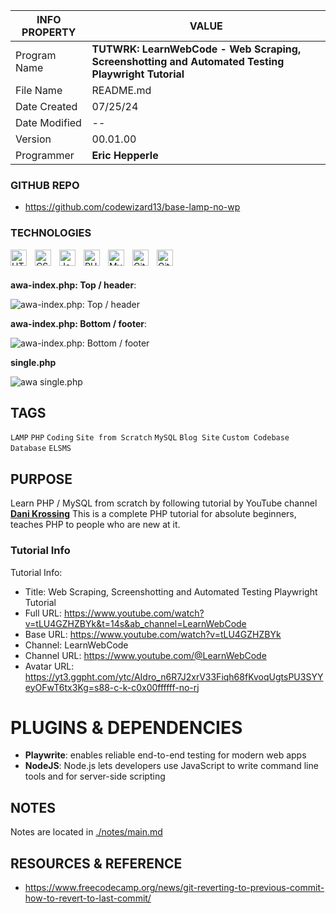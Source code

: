 | INFO PROPERTY | VALUE                                          |
| ------------- | ---------------------------------------------- |
| Program Name  | **TUTWRK: LearnWebCode - Web Scraping, Screenshotting and Automated Testing Playwright Tutorial** |
| File Name     | README.md                                      |
| Date Created  | 07/25/24                                       |
| Date Modified | --                                             |
| Version       | 00.01.00                                       |
| Programmer    | **Eric Hepperle**                              |

### GITHUB REPO

- https://github.com/codewizard13/base-lamp-no-wp

### TECHNOLOGIES

<img align="left" alt="HTML5" title="HTML5" width="26px" src="https://cdn.jsdelivr.net/gh/devicons/devicon/icons/html5/html5-original.svg" style="padding-right:10px;" />

<img align="left" alt="CSS3" title="CSS3" width="26px" src="https://cdn.jsdelivr.net/gh/devicons/devicon/icons/css3/css3-original.svg" style="padding-right:10px;" />

<img align="left" alt="JavaScript" title="JavaScript" width="26px" src="https://cdn.jsdelivr.net/gh/devicons/devicon/icons/javascript/javascript-original.svg" style="padding-right:10px;" />

<img align="left" alt="PHP" title="PHP" width="26px" src="https://cdn.jsdelivr.net/gh/devicons/devicon/icons/php/php-original.svg" style="padding-right:10px;" />

<img align="left" alt="MySQL" title="MySQL" width="26px" src="https://cdn.jsdelivr.net/gh/devicons/devicon/icons/mysql/mysql-original.svg" style="padding-right:10px;" />

<img align="left" alt="Git" title="Git" width="26px" src="https://cdn.jsdelivr.net/gh/devicons/devicon/icons/git/git-original.svg" style="padding-right:10px;" />

<img align="left" alt="GitHub" title="GitHub" width="26px" src="https://user-images.githubusercontent.com/3369400/139448065-39a229ba-4b06-434b-bc67-616e2ed80c8f.png" style="padding-right:10px;" />

<br><br>

**awa-index.php: Top / header**:

![awa-index.php: Top / header](/pix/screen-elsm-s--DEV-no-wp-700--03--awa-index--ftr-vid-6-sidebar.jpg)

**awa-index.php: Bottom / footer**:

![awa-index.php: Bottom / footer](/pix/screen-elsm-s--DEV-no-wp-700--04--awa-index--ftr-vid-8-footer.jpg)

**single.php**

![awa single.php](pix/screen-elsm-s--DEV-no-wp-700--05--awa-single--ftr-vid-9-single.jpg)


## TAGS

`LAMP` `PHP` `Coding` `Site from Scratch` `MySQL` `Blog Site` `Custom Codebase` `Database` `ELSMS`


## PURPOSE

Learn PHP / MySQL from scratch by following tutorial by YouTube channel **[Dani Krossing](https://www.youtube.com/@Dani_Krossing)** This is a complete PHP tutorial for absolute beginners, teaches PHP to people who are new at it.


### Tutorial Info

Tutorial Info:
- Title: Web Scraping, Screenshotting and Automated Testing Playwright Tutorial
- Full URL: https://www.youtube.com/watch?v=tLU4GZHZBYk&t=14s&ab_channel=LearnWebCode
- Base URL: https://www.youtube.com/watch?v=tLU4GZHZBYk
- Channel: LearnWebCode
- Channel URL: https://www.youtube.com/@LearnWebCode
- Avatar URL: https://yt3.ggpht.com/ytc/AIdro_n6R7J2xrV33Fiqh68fKvoqUgtsPU3SYYeyOFwT6tx3Kg=s88-c-k-c0x00ffffff-no-rj


# PLUGINS & DEPENDENCIES

- **Playwrite**: enables reliable end-to-end testing for modern web apps
- **NodeJS**: Node.js lets developers use JavaScript to write command line tools and for server-side scripting

## NOTES

Notes are located in [./notes/main.md](./notes/main.md)

## RESOURCES & REFERENCE

- https://www.freecodecamp.org/news/git-reverting-to-previous-commit-how-to-revert-to-last-commit/